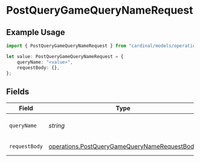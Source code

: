 # PostQueryGameQueryNameRequest

## Example Usage

```typescript
import { PostQueryGameQueryNameRequest } from "cardinal/models/operations";

let value: PostQueryGameQueryNameRequest = {
    queryName: "<value>",
    requestBody: {},
};
```

## Fields

| Field                                                                                                        | Type                                                                                                         | Required                                                                                                     | Description                                                                                                  |
| ------------------------------------------------------------------------------------------------------------ | ------------------------------------------------------------------------------------------------------------ | ------------------------------------------------------------------------------------------------------------ | ------------------------------------------------------------------------------------------------------------ |
| `queryName`                                                                                                  | *string*                                                                                                     | :heavy_check_mark:                                                                                           | Name of a registered query                                                                                   |
| `requestBody`                                                                                                | [operations.PostQueryGameQueryNameRequestBody](../../models/operations/postquerygamequerynamerequestbody.md) | :heavy_check_mark:                                                                                           | Query to be executed                                                                                         |